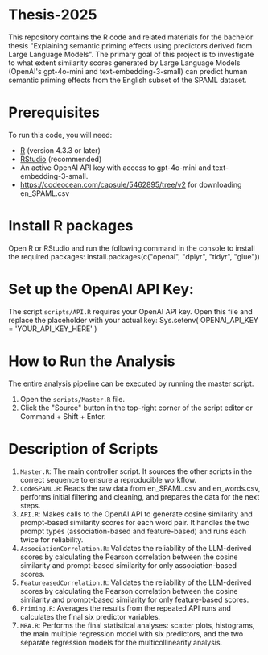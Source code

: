 # Thesis-2025
This repository contains the R code and related materials for the bachelor thesis "Explaining semantic priming effects using predictors derived from Large Language Models". The primary goal of this project is to investigate to what extent similarity scores generated by Large Language Models (OpenAI's gpt-4o-mini and text-embedding-3-small) can predict human semantic priming effects from the English subset of the SPAML dataset.

# Prerequisites
To run this code, you will need:
- [R](https://www.r-project.org/) (version 4.3.3 or later)
- [RStudio](https://www.rstudio.com/) (recommended)
- An active OpenAI API key with access to gpt-4o-mini and text-embedding-3-small.
- https://codeocean.com/capsule/5462895/tree/v2 for downloading en_SPAML.csv 

# Install R packages
Open R or RStudio and run the following command in the console to install the required packages:
install.packages(c("openai", "dplyr", "tidyr", "glue"))

# Set up the OpenAI API Key:
The script `scripts/API.R` requires your OpenAI API key. Open this file and replace the placeholder with your actual key:
    Sys.setenv(
      OPENAI_API_KEY = 'YOUR_API_KEY_HERE' 
    )

# How to Run the Analysis
The entire analysis pipeline can be executed by running the master script.
1.  Open the `scripts/Master.R` file.
2.  Click the "Source" button in the top-right corner of the script editor or Command + Shift + Enter.

# Description of Scripts
1. `Master.R`: The main controller script. It sources the other scripts in the correct sequence to ensure a reproducible workflow.
2. `CodeSPAML.R`: Reads the raw data from en_SPAML.csv and en_words.csv, performs initial filtering and cleaning, and prepares the data for the next steps.
3. `API.R`: Makes calls to the OpenAI API to generate cosine similarity and prompt-based similarity scores for each word pair. It handles the two prompt types (association-based and feature-based) and runs each twice for reliability.
4. `AssociationCorrelation.R`: Validates the reliability of the LLM-derived scores by calculating the Pearson correlation between the cosine similarity and prompt-based similarity for only association-based scores.
5. `FeatureasedCorrelation.R`: Validates the reliability of the LLM-derived scores by calculating the Pearson correlation between the cosine similarity and prompt-based similarity for only feature-based scores.
6. `Priming.R`: Averages the results from the repeated API runs and calculates the final six predictor variables.
7. `MRA.R`: Performs the final statistical analyses: scatter plots, histograms, the main multiple regression model with six predictors, and the two separate regression models for the multicollinearity analysis.
